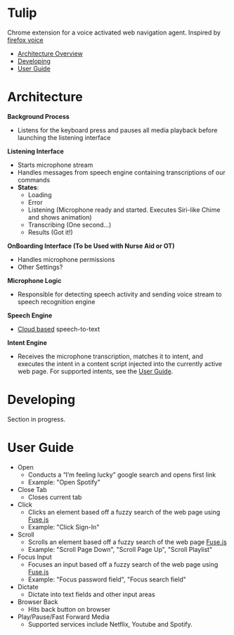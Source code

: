 # Tulip

Chrome extension for a voice activated web navigation agent. Inspired by [firefox voice](https://github.com/mozilla/firefox-voice)

- <a href="#Architecture">Architecture Overview</a>
- <a href="#Developing">Developing</a>
- <a href="#UserGuide">User Guide</a>

# Architecture

**Background Process**
- Listens for the keyboard press and pauses all media playback before launching the listening interface

**Listening Interface**
- Starts microphone stream
- Handles messages from speech engine containing transcriptions of our commands
- **States**:
    - Loading
    - Error
    - Listening (Microphone ready and started. Executes Siri-like Chime and shows animation)
    - Transcribing (One second...)
    - Results (Got it!)

**OnBoarding Interface (To be Used with Nurse Aid or OT)**
- Handles microphone permissions
- Other Settings?

**Microphone Logic**
- Responsible for detecting speech activity and sending voice stream to speech recognition engine

**Speech Engine**
- [Cloud based](https://cloud.google.com/speech-to-text/docs) speech-to-text 

**Intent Engine**
- Receives the microphone transcription, matches it to intent, and executes the intent in a content script 
  injected into the currently active web page. For supported intents, see the <a href="#UserGuide">User Guide</a>.

# Developing

Section in progress.

# User Guide
- Open
    - Conducts a “I’m feeling lucky” google search and opens first link
    - Example: "Open Spotify"
- Close Tab
    - Closes current tab
- Click
    - Clicks an element based off a fuzzy search of the web page using [Fuse.js](https://fusejs.io/)
    - Example: "Click Sign-In"
- Scroll
    - Scrolls an element based off a fuzzy search of the web page [Fuse.js](https://fusejs.io/)
    - Example: "Scroll Page Down", "Scroll Page Up", "Scroll Playlist"
- Focus Input 
    - Focuses an input based off a fuzzy search of the web page using [Fuse.js](https://fusejs.io/)
    - Example: "Focus password field", "Focus search field"
- Dictate
    - Dictate into text fields and other input areas
- Browser Back
    - Hits back button on browser
- Play/Pause/Fast Forward Media
    - Supported services include Netflix, Youtube and Spotify.
